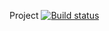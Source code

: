 Project  [![Build status](https://ci.appveyor.com/api/projects/status/7aqrmfrahcf3taer?svg=true)](https://ci.appveyor.com/project/Alexey-hub0/postman-echo)
